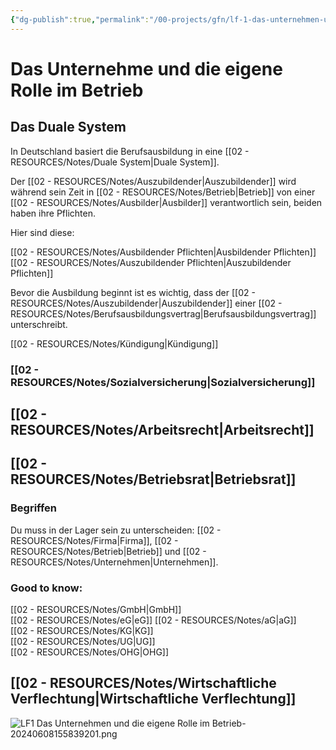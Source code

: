 ```yaml
---
{"dg-publish":true,"permalink":"/00-projects/gfn/lf-1-das-unternehmen-und-die-eigene-rolle-im-betrieb/","tags":["gfn","inProgress","LF01","publish"],"noteIcon":"","updated":"2024-06-08T15:58:41.103+02:00"}
---
```


# Das Unternehme und die eigene Rolle im Betrieb 

## Das Duale System 
In Deutschland basiert die Berufsausbildung in eine [[02 - RESOURCES/Notes/Duale System\|Duale System]].

Der [[02 - RESOURCES/Notes/Auszubildender\|Auszubildender]] wird während sein Zeit in [[02 - RESOURCES/Notes/Betrieb\|Betrieb]] von einer [[02 - RESOURCES/Notes/Ausbilder\|Ausbilder]] verantwortlich sein, beiden haben ihre Pflichten.

Hier sind diese:

[[02 - RESOURCES/Notes/Ausbildender Pflichten\|Ausbildender Pflichten]]  
[[02 - RESOURCES/Notes/Auszubildender Pflichten\|Auszubildender Pflichten]] 

Bevor die Ausbildung beginnt ist es wichtig, dass der [[02 - RESOURCES/Notes/Auszubildender\|Auszubildender]] einer   [[02 - RESOURCES/Notes/Berufsausbildungsvertrag\|Berufsausbildungsvertrag]] unterschreibt.

[[02 - RESOURCES/Notes/Kündigung\|Kündigung]] 
### [[02 - RESOURCES/Notes/Sozialversicherung\|Sozialversicherung]]

## [[02 - RESOURCES/Notes/Arbeitsrecht\|Arbeitsrecht]]

## [[02 - RESOURCES/Notes/Betriebsrat\|Betriebsrat]]

### Begriffen
Du muss in der Lager sein zu unterscheiden: [[02 - RESOURCES/Notes/Firma\|Firma]],  [[02 - RESOURCES/Notes/Betrieb\|Betrieb]] und [[02 - RESOURCES/Notes/Unternehmen\|Unternehmen]]. 

### Good to know:
[[02 - RESOURCES/Notes/GmbH\|GmbH]]   
[[02 - RESOURCES/Notes/eG\|eG]] 
[[02 - RESOURCES/Notes/aG\|aG]]  
[[02 - RESOURCES/Notes/KG\|KG]]  
[[02 - RESOURCES/Notes/UG\|UG]]  
[[02 - RESOURCES/Notes/OHG\|OHG]]
## [[02 - RESOURCES/Notes/Wirtschaftliche Verflechtung\|Wirtschaftliche Verflechtung]]

![LF1 Das Unternehmen und die eigene Rolle im Betrieb-20240608155839201.png](/img/user/02%20-%20RESOURCES/Files/LF1%20Das%20Unternehmen%20und%20die%20eigene%20Rolle%20im%20Betrieb-20240608155839201.png)